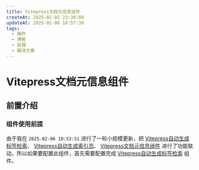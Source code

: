 ```yaml
---
title: Vitepress文档元信息组件
createAt: 2025-02-02 23:38:08
updateAt: 2025-02-06 10:57:39
tags:
  - 插件
  - 博客
  - 前端
  - 解决方案
---
```


# Vitepress文档元信息组件

## 前置介绍

### 组件使用前提

由于我在 `2025-02-06 10:53:51` 进行了一轮小规模更新，把 [Vitepress自动生成标签检索](Vitepress自动生成标签检索.md)、 [Vitepress自动生成索引页](Vitepress自动生成索引页.md)、 [Vitepress文档元信息组件](Vitepress文档元信息组件.md) 进行了功能联动，所以如果要配置此组件，首先需要配置完成 [Vitepress自动生成标签检索](Vitepress自动生成标签检索.md) 组件。